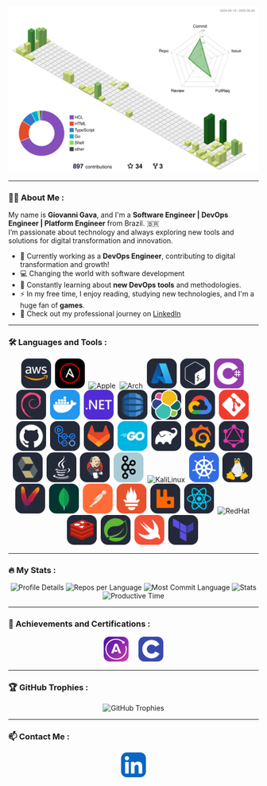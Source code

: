 <p align="center" >
	<picture>
	  <source media="(prefers-color-scheme: dark)" srcset="https://raw.githubusercontent.com/giovanni-gava/giovanni-gava/master/night.svg" />
	  <source media="(prefers-color-scheme: light)" srcset="https://raw.githubusercontent.com/giovanni-gava/giovanni-gava/master/day.svg" />
	  <img alt="github profile contributions chart" src="https://raw.githubusercontent.com/giovanni-gava/giovanni-gava/master/day.svg" />
	</picture>
</p>

---

### 👨‍💻 About Me :

My name is **Giovanni Gava**, and I'm a **Software Engineer | DevOps Engineer | Platform Engineer** from Brazil. 🇧🇷  
I’m passionate about technology and always exploring new tools and solutions for digital transformation and innovation.

- 🔭 Currently working as a **DevOps Engineer**, contributing to digital transformation and growth!
- 💻 Changing the world with software development
- 🌱 Constantly learning about **new DevOps tools** and methodologies.
- ⚡ In my free time, I enjoy reading, studying new technologies, and I'm a huge fan of **games**.
- 💼 Check out my professional journey on [LinkedIn](https://www.linkedin.com/in/giovanni-gava-21338115a/)

---

### 🛠️ Languages and Tools :

<div align="center">
  <img src="https://github.com/tandpfun/skill-icons/blob/main/icons/AWS-Dark.svg" title="AWS" alt="AWS" width="60" height="60"/>&nbsp;
  <img src="https://github.com/tandpfun/skill-icons/blob/main/icons/Ansible.svg" title="Ansible" alt="Ansible" width="60" height="60"/>&nbsp;
  <img src="https://github.com/tandpfun/skill-icons/blob/main/icons/Apple-Dark.svg" title="Apple" alt="Apple" width="60" height="60"/>&nbsp;
  <img src="https://github.com/tandpfun/skill-icons/blob/main/icons/Arch-Dark.svg" title="Arch" alt="Arch" width="60" height="60"/>&nbsp;
  <img src="https://github.com/tandpfun/skill-icons/blob/main/icons/Azure-Dark.svg" title="Azure" alt="Azure" width="60" height="60"/>&nbsp;
  <img src="https://github.com/tandpfun/skill-icons/blob/main/icons/Bash-Dark.svg" title="Bash" alt="Bash" width="60" height="60"/>&nbsp;
  <img src="https://github.com/tandpfun/skill-icons/blob/main/icons/CS.svg" title="C#" alt="C#" width="60" height="60"/>&nbsp;
  <img src="https://github.com/tandpfun/skill-icons/blob/main/icons/Debian-Dark.svg" title="Debian" alt="Debian" width="60" height="60"/>&nbsp;
  <img src="https://github.com/tandpfun/skill-icons/blob/main/icons/Docker.svg" title="Docker" alt="Docker" width="60" height="60"/>&nbsp;
  <img src="https://github.com/tandpfun/skill-icons/blob/main/icons/DotNet.svg" title="Dotnet" alt="Dotnet" width="60" height="60"/>&nbsp;
  <img src="https://github.com/tandpfun/skill-icons/blob/main/icons/DynamoDB-Dark.svg" title="Dynamo" alt="Dynamo" width="60" height="60"/>&nbsp;
  <img src="https://github.com/tandpfun/skill-icons/blob/main/icons/Elasticsearch-Dark.svg" title="ElasticSearch" alt="ElasticSearch" width="60" height="60"/>&nbsp;
  <img src="https://github.com/tandpfun/skill-icons/blob/main/icons/GCP-Dark.svg" title="gcp" alt="gcp" width="60" height="60"/>&nbsp;
  <img src="https://github.com/tandpfun/skill-icons/blob/main/icons/Git.svg" title="Git" alt="Git" width="60" height="60"/>&nbsp;
  <img src="https://github.com/tandpfun/skill-icons/blob/main/icons/Github-Dark.svg" title="Github" alt="Github" width="60" height="60"/>&nbsp;
  <img src="https://github.com/tandpfun/skill-icons/blob/main/icons/GithubActions-Dark.svg" title="GitActions" alt="GitActions" width="60" height="60"/>&nbsp;
  <img src="https://github.com/tandpfun/skill-icons/blob/main/icons/GitLab-Dark.svg" title="Gitlab" alt="Gitlab" width="60" height="60"/>&nbsp;
  <img src="https://github.com/tandpfun/skill-icons/blob/main/icons/GoLang.svg" title="Go" alt="Go" width="60" height="60"/>&nbsp;
  <img src="https://github.com/tandpfun/skill-icons/blob/main/icons/Gradle-Dark.svg" title="Gradle" alt="Gradle" width="60" height="60"/>&nbsp;
  <img src="https://github.com/tandpfun/skill-icons/blob/main/icons/Grafana-Dark.svg" title="Grafana" alt="Grafana" width="60" height="60"/>&nbsp;
  <img src="https://github.com/tandpfun/skill-icons/blob/main/icons/GraphQL-Dark.svg" title="Graphl" alt="Graphl" width="60" height="60"/>&nbsp;
  <img src="https://github.com/tandpfun/skill-icons/blob/main/icons/Hibernate-Dark.svg" title="Hibernate" alt="Hibernate" width="60" height="60"/>&nbsp;
  <img src="https://github.com/tandpfun/skill-icons/blob/main/icons/Java-Dark.svg" title="Java" alt="Java" width="60" height="60"/>&nbsp;
  <img src="https://github.com/tandpfun/skill-icons/blob/main/icons/Jenkins-Dark.svg" title="Jenkins" alt="Jenkins" width="60" height="60"/>&nbsp;
  <img src="https://github.com/tandpfun/skill-icons/blob/main/icons/Kafka.svg" title="Kafka" alt="Kafka" width="60" height="60"/>&nbsp;
  <img src="https://github.com/tandpfun/skill-icons/blob/main/icons/Kali-Dark.svg" title="KaliLinux" alt="KaliLinux" width="60" height="60"/>&nbsp;
  <img src="https://github.com/tandpfun/skill-icons/blob/main/icons/Kubernetes.svg" title="Kubernetes" alt="Kubernetes" width="60" height="60"/>&nbsp;
  <img src="https://github.com/tandpfun/skill-icons/blob/main/icons/Linux-Dark.svg" title="Linux" alt="Linux" width="60" height="60"/>&nbsp;
  <img src="https://github.com/tandpfun/skill-icons/blob/main/icons/Maven-Dark.svg" title="Maven" alt="Maven" width="60" height="60"/>&nbsp;
  <img src="https://github.com/tandpfun/skill-icons/blob/main/icons/MongoDB.svg" title="MongoDB" alt="MongoDB" width="60" height="60"/>&nbsp;
  <img src="https://github.com/tandpfun/skill-icons/blob/main/icons/Postman.svg" title="Postman" alt="Postman" width="60" height="60"/>&nbsp;
  <img src="https://github.com/tandpfun/skill-icons/blob/main/icons/Prometheus.svg" title="Prometheus" alt="Prometheus" width="60" height="60"/>&nbsp;
  <img src="https://github.com/tandpfun/skill-icons/blob/main/icons/RabbitMQ-Dark.svg" title="RabbitMQ" alt="RabbitMQ" width="60" height="60"/>&nbsp;
  <img src="https://github.com/tandpfun/skill-icons/blob/main/icons/React-Dark.svg" title="React" alt="React" width="60" height="60"/>&nbsp;
  <img src="https://github.com/tandpfun/skill-icons/blob/main/icons/RedHat-Dark.svg" title="RedHat" alt="RedHat" width="60" height="60"/>&nbsp;
  <img src="https://github.com/tandpfun/skill-icons/blob/main/icons/Redis-Dark.svg" title="Redis" alt="Redis" width="60" height="60"/>&nbsp;
  <img src="https://github.com/tandpfun/skill-icons/blob/main/icons/Spring-Dark.svg" title="Spring" alt="Spring" width="60" height="60"/>&nbsp;
  <img src="https://github.com/tandpfun/skill-icons/blob/main/icons/Swift.svg" title="Swift" alt="Swift" width="60" height="60"/>&nbsp;
  <img src="https://github.com/tandpfun/skill-icons/blob/main/icons/Terraform-Dark.svg" title="Terraform" alt="Terraform" width="60" height="60"/>&nbsp;
 
</div>

---

### 🔥 My Stats :

<div align="center">
  <img src="https://raw.githubusercontent.com/giovanni-gava/giovanni-gava/main/profile-summary-card-output/city_lights/0-profile-details.svg" alt="Profile Details" />
  <img src="https://raw.githubusercontent.com/giovanni-gava/giovanni-gava/main/profile-summary-card-output/city_lights/1-repos-per-language.svg" alt="Repos per Language" />
  <img src="https://raw.githubusercontent.com/giovanni-gava/giovanni-gava/main/profile-summary-card-output/city_lights/2-most-commit-language.svg" alt="Most Commit Language" />
  <img src="https://raw.githubusercontent.com/giovanni-gava/giovanni-gava/main/profile-summary-card-output/city_lights/3-stats.svg" alt="Stats" />
  <img src="https://raw.githubusercontent.com/giovanni-gava/giovanni-gava/main/profile-summary-card-output/city_lights/4-productive-time.svg" alt="Productive Time" />
</div>

---

### 🚀 Achievements and Certifications :

<div style="display: flex; justify-content: center; gap: 20px;">
  <a href="https://www.credential.net/profile/giogava/wallet#gs.5fd5g1" target="_blank">
    <img src="https://github.com/tandpfun/skill-icons/blob/main/icons/Apollo.svg" alt="Accredible Badge" width="50" height="50" />
  </a>
  
  <a href="https://www.credly.com/users/giovanni-gava/badges" target="_blank">
    <img src="https://github.com/tandpfun/skill-icons/blob/main/icons/C.svg" alt="Credly Badge" width="50" height="50" />
  </a>
</div>

---

### 🏆 GitHub Trophies :

<div align="center">
  <img src="https://github-profile-trophy.vercel.app/?username=giovanni-gava&theme=algolia" alt="GitHub Trophies" />
</div>

---

### 📫 Contact Me :

<div id="badges" align="center">
  <a href="https://www.linkedin.com/in/giovanni-gava-21338115a/" target="_blank">
    <img src="https://github.com/tandpfun/skill-icons/blob/main/icons/LinkedIn.svg" alt="LinkedIn Badge" width="50" height="50"/>
  </a>
</div>
